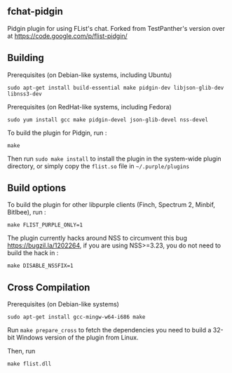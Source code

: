 fchat-pidgin
------------

Pidgin plugin for using FList's chat. Forked from TestPanther's version over at https://code.google.com/p/flist-pidgin/

Building
--------

Prerequisites (on Debian-like systems, including Ubuntu)

    sudo apt-get install build-essential make pidgin-dev libjson-glib-dev libnss3-dev

Prerequisites (on RedHat-like systems, including Fedora)

    sudo yum install gcc make pidgin-devel json-glib-devel nss-devel

To build the plugin for Pidgin, run :

    make 
    
Then run `sudo make install` to install the plugin in the system-wide plugin directory, or simply copy the `flist.so` file in `~/.purple/plugins`

Build options
-------------
To build the plugin for other libpurple clients (Finch, Spectrum 2, Minbif, Bitlbee), run :
    
    make FLIST_PURPLE_ONLY=1

The plugin currently hacks around NSS to circumvent this bug https://bugzil.la/1202264, if you are using NSS>=3.23, you do not need to build the hack in :

    make DISABLE_NSSFIX=1


Cross Compilation
-----------------

Prerequisites (on Debian-like systems)

    sudo apt-get install gcc-mingw-w64-i686 make

Run `make prepare_cross` to fetch the dependencies you need to build a 32-bit Windows version of the plugin from Linux.

Then, run

    make flist.dll
